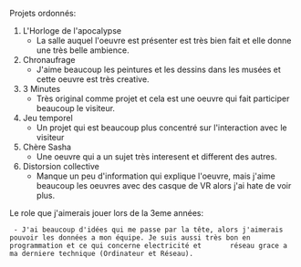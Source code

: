 Projets ordonnés: 
1. L'Horloge de l'apocalypse
     - La salle auquel l'oeuvre est présenter est très bien fait et elle donne une très belle ambience.
3. Chronaufrage
     - J'aime beaucoup les peintures et les dessins dans les musées et cette oeuvre est très creative.
5. 3 Minutes
     - Très original comme projet et cela est une oeuvre qui fait participer beaucoup le visiteur.
7. Jeu temporel
     - Un projet qui est beaucoup plus concentré sur l'interaction avec le visiteur 
9. Chère Sasha
     - Une oeuvre qui a un sujet très interesent et different des autres.
9. Distorsion collective
     - Manque un peu d'information qui explique l'oeuvre, mais j'aime beaucoup les oeuvres avec des casque de VR alors j'ai hate de voir plus. 

Le role que j'aimerais jouer lors de la 3eme années:

     - J'ai beaucoup d'idées qui me passe par la tête, alors j'aimerais pouvoir les données a mon équipe. Je suis aussi très bon en programmation et ce qui concerne electricité et       réseau grace a ma derniere technique (Ordinateur et Réseau).
